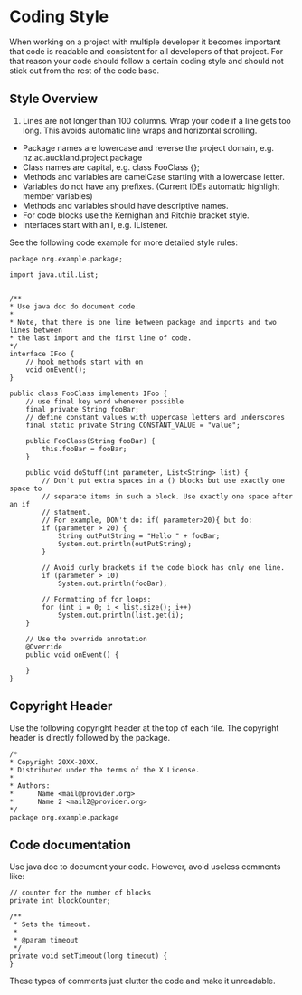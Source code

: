 <!---
Copyright 2015.
Distributed under the terms of the Creative Commons Attribution 4.0 International license.
 
Authors:
    Clemens Zeidler <czei002@aucklanduni.ac.nz>
-->

# Coding Style

When working on a project with multiple developer it becomes important that code is readable and consistent for all developers of that project.
For that reason your code should follow a certain coding style and should not stick out from the rest of the code base.

## Style Overview

1. Lines are not longer than 100 columns. Wrap your code if a line gets too long. This avoids automatic line wraps and horizontal scrolling.
+ Package names are lowercase and reverse the project domain, e.g. nz.ac.auckland.project.package
+ Class names are capital, e.g. class FooClass {};
+ Methods and variables are camelCase starting with a lowercase letter.
+ Variables do not have any prefixes. (Current IDEs automatic highlight member variables)
+ Methods and variables should have descriptive names.
+ For code blocks use the Kernighan and Ritchie bracket style.
+ Interfaces start with an I, e.g. IListener.


See the following code example for more detailed style rules:

    package org.example.package;
    
    import java.util.List;
    
    
    /**
    * Use java doc do document code.
    * 
    * Note, that there is one line between package and imports and two lines between
    * the last import and the first line of code.
    */
    interface IFoo {
        // hook methods start with on
        void onEvent();
    }
    
    public class FooClass implements IFoo {
        // use final key word whenever possible
        final private String fooBar;
        // define constant values with uppercase letters and underscores
        final static private String CONSTANT_VALUE = "value";
            
        public FooClass(String fooBar) {
            this.fooBar = fooBar;
        }
        
        public void doStuff(int parameter, List<String> list) {
            // Don't put extra spaces in a () blocks but use exactly one space to
            // separate items in such a block. Use exactly one space after an if
            // statment.
            // For example, DON't do: if( parameter>20){ but do:
            if (parameter > 20) {
                String outPutString = "Hello " + fooBar;
                System.out.println(outPutString);
            }
            
            // Avoid curly brackets if the code block has only one line.
            if (parameter > 10)
                System.out.println(fooBar);
            
            // Formatting of for loops:
            for (int i = 0; i < list.size(); i++)
                System.out.println(list.get(i);
        }
                
        // Use the override annotation
        @Override
        public void onEvent() {
        
        }
    }

## Copyright Header
Use the following copyright header at the top of each file.
The copyright header is directly followed by the package.

    /*
    * Copyright 20XX-20XX.
    * Distributed under the terms of the X License.
    *
    * Authors:
    *      Name <mail@provider.org>
    *      Name 2 <mail2@provider.org>
    */
    package org.example.package

## Code documentation
Use java doc to document your code.
However, avoid useless comments like:

    // counter for the number of blocks
    private int blockCounter; 
    
    /**
     * Sets the timeout.
     *
     * @param timeout
     */
    private void setTimeout(long timeout) {
    }
    
These types of comments just clutter the code and make it unreadable.